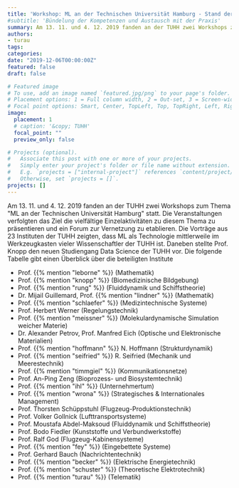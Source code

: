 ```yaml
---
title: 'Workshop: ML an der Technischen Universität Hamburg - Stand der Dinge'
#subtitle: 'Bündelung der Kompetenzen und Austausch mit der Praxis'
summary: Am 13. 11. und 4. 12. 2019 fanden an der TUHH zwei Workshops zum Thema "ML an der Technischen Universität Hamburg" statt.
authors:
- turau
tags:
categories:
date: "2019-12-06T00:00:00Z"
featured: false
draft: false

# Featured image
# To use, add an image named `featured.jpg/png` to your page's folder.
# Placement options: 1 = Full column width, 2 = Out-set, 3 = Screen-width
# Focal point options: Smart, Center, TopLeft, Top, TopRight, Left, Right, BottomLeft, Bottom, BottomRight
image:
  placement: 1
  # caption: '&copy; TUHH'
  focal_point: ""
  preview_only: false

# Projects (optional).
#   Associate this post with one or more of your projects.
#   Simply enter your project's folder or file name without extension.
#   E.g. `projects = ["internal-project"]` references `content/project/deep-learning/index.md`.
#   Otherwise, set `projects = []`.
projects: []
---
```


Am 13. 11. und 4. 12. 2019 fanden an der TUHH zwei Workshops zum Thema "ML an der Technischen Universität Hamburg" statt. Die Veranstaltungen verfolgten das Ziel die vielfältige Einzelaktivitäten zu diesem Thema zu präsentieren und ein Forum zur Vernetzung zu etablieren. Die Vorträge aus 23 Instituten der TUHH zeigten, dass ML als Technologie mittlerweile im Werkzeugkasten vieler Wissenschaftler der TUHH ist. Daneben stellte Prof. Knopp den neuen Studiengang Data Science der TUHH vor. Die folgende Tabelle gibt einen Überblick über die beteiligten Institute

  * Prof. {{% mention "leborne" %}} (Mathematik)
  * Prof. {{% mention "knopp" %}} (Biomedizinische Bildgebung)
  * Prof. {{% mention "rung" %}} (Fluiddynamik und Schiffstheorie)
  * Dr. Mijail Guillemard, Prof. {{% mention "lindner" %}} (Mathematik)
  * Prof. {{% mention "schlaefer" %}} (Medizintechnische Systeme)
  * Prof. Herbert Werner (Regelungstechnik)
  * Prof. {{% mention "meissner" %}} (Molekulardynamische Simulation weicher Materie)
  * Dr. Alexander Petrov, Prof. Manfred Eich (Optische und Elektronische Materialien)
  * Prof. {{% mention "hoffmann" %}} N. Hoffmann (Strukturdynamik)
  * Prof. {{% mention "seifried" %}} R. Seifried (Mechanik und Meerestechnik)
  * Prof. {{% mention "timmgiel" %}} (Kommunikationsnetze)
  * Prof. An-Ping Zeng (Bioprozess- und Biosystemtechnik)
  * Prof. {{% mention "ihl" %}} (Unternehmertum)
  * Prof. {{% mention "wrona" %}} (Strategisches & Internationales Management)
  * Prof. Thorsten Schüppstuhl (Flugzeug-Produktionstechnik)
  * Prof. Volker Gollnick (Lufttransportsysteme)
  * Prof. Moustafa Abdel-Maksoud (Fluiddynamik und Schiffstheorie)
  * Prof. Bodo Fiedler (Kunststoffe und Verbundwerkstoffe)
  * Prof. Ralf God (Flugzeug-Kabinensysteme)
  * Prof. {{% mention "fey" %}} (Eingebettete Systeme)
  * Prof. Gerhard Bauch (Nachrichtentechnik)
  * Prof. {{% mention "becker" %}} (Elektrische Energietechnik)
  * Prof. {{% mention "schuster" %}} (Theoretische Elektrotechnik)
  * Prof. {{% mention "turau" %}} (Telematik)

